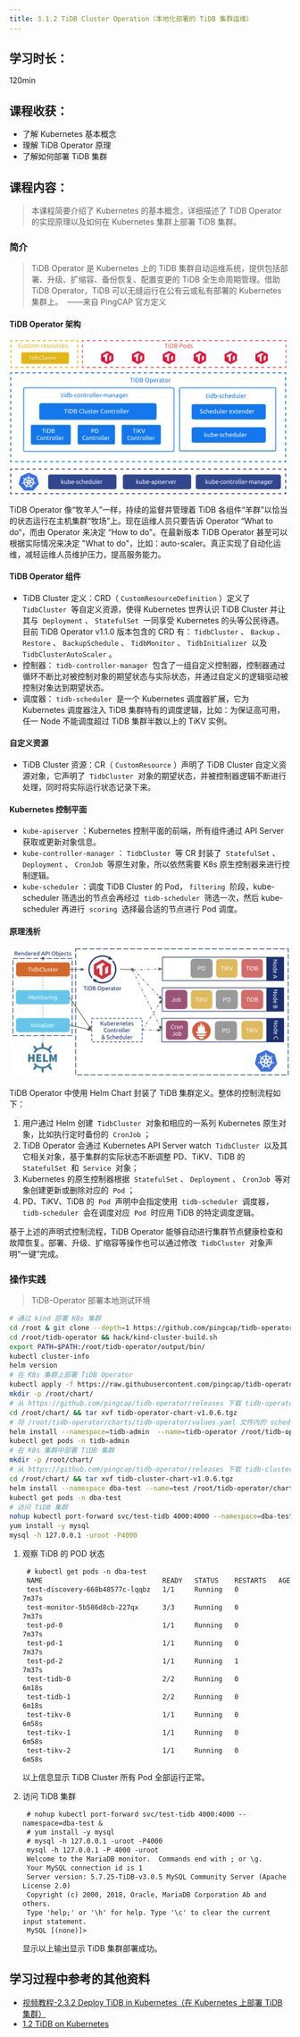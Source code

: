 ```yaml
---
title: 3.1.2 TiDB Cluster Operation（本地化部署的 TiDB 集群运维）
---
```

## 学习时长：

120min

## 课程收获：

* 了解 Kubernetes 基本概念
* 理解 TiDB Operator 原理
* 了解如何部署 TiDB 集群

## 课程内容：

> 本课程简要介绍了 Kubernetes 的基本概念，详细描述了 TiDB Operator 的实现原理以及如何在 Kubernetes 集群上部署 TiDB 集群。

### 简介

> TiDB Operator 是 Kubernetes 上的 TiDB 集群自动运维系统，提供包括部署、升级、扩缩容、备份恢复、配置变更的 TiDB 全生命周期管理。借助 TiDB Operator，TiDB 可以无缝运行在公有云或私有部署的 Kubernetes 集群上。
> ​ ——来自 PingCAP 官方定义

#### TiDB Operator 架构

![](pic/tidb-operator-overview.png)

TiDB Operator 像“牧羊人”一样，持续的监督并管理着 TiDB 各组件“羊群”以恰当的状态运行在主机集群“牧场”上。现在运维人员只要告诉 Operator “What to do“，而由 Operator 来决定 “How to do”。在最新版本 TiDB Operator 甚至可以根据实际情况来决定 "What to do"，比如：auto-scaler。真正实现了自动化运维，减轻运维人员维护压力，提高服务能力。

#### TiDB Operator 组件

* TiDB Cluster 定义：CRD（ `CustomResourceDefinition` ）定义了  `TidbCluster`  等自定义资源，使得 Kubernetes 世界认识 TiDB Cluster 并让其与  `Deployment` 、 `StatefulSet`  一同享受 Kubernetes 的头等公民待遇。目前 TiDB Operator v1.1.0 版本包含的 CRD 有： `TidbCluster` 、 `Backup` 、 `Restore` 、 `BackupSchedule` 、 `TidbMonitor` 、 `TidbInitializer`  以及  `TidbClusterAutoScaler` 。
* 控制器： `tidb-controller-manager`  包含了一组自定义控制器，控制器通过循环不断比对被控制对象的期望状态与实际状态，并通过自定义的逻辑驱动被控制对象达到期望状态。
* 调度器： `tidb-scheduler`  是一个 Kubernetes 调度器扩展，它为 Kubernetes 调度器注入 TiDB 集群特有的调度逻辑，比如：为保证高可用，任一 Node 不能调度超过 TiDB 集群半数以上的 TiKV 实例。

#### 自定义资源

* TiDB Cluster 资源：CR（ `CustomResource` ）声明了 TiDB Cluster 自定义资源对象，它声明了  `TidbCluster`  对象的期望状态，并被控制器逻辑不断进行处理，同时将实际运行状态记录下来。

#### Kubernetes 控制平面

* `kube-apiserver` ：Kubernetes 控制平面的前端，所有组件通过 API Server 获取或更新对象信息。
* `kube-controller-manager` ： `TidbCluster`  等 CR 封装了  `StatefulSet` 、 `Deployment` 、 `CronJob`  等原生对象，所以依然需要 K8s 原生控制器来进行控制逻辑。
* `kube-scheduler` ：调度 TiDB Cluster 的 Pod， `filtering`  阶段，kube-scheduler 筛选出的节点会再经过  `tidb-scheduler`  筛选一次，然后 kube-scheduler 再进行  `scoring`  选择最合适的节点进行 Pod 调度。

#### 原理浅析

![](pic/tidb-operator-control-flow.png)

TiDB Operator 中使用 Helm Chart 封装了 TiDB 集群定义。整体的控制流程如下：

1. 用户通过 Helm 创建  `TidbCluster`  对象和相应的一系列 Kubernetes 原生对象，比如执行定时备份的  `CronJob` ；
2. TiDB Operator 会通过 Kubernetes API Server watch  `TidbCluster`  以及其它相关对象，基于集群的实际状态不断调整 PD、TiKV、TiDB 的  `StatefulSet`  和  `Service`  对象；
3. Kubernetes 的原生控制器根据  `StatefulSet` 、 `Deployment` 、 `CronJob`  等对象创建更新或删除对应的  `Pod` ；
4. PD、TiKV、TiDB 的  `Pod`  声明中会指定使用  `tidb-scheduler`  调度器， `tidb-scheduler`  会在调度对应  `Pod`  时应用 TiDB 的特定调度逻辑。

基于上述的声明式控制流程，TiDB Operator 能够自动进行集群节点健康检查和故障恢复。部署、升级、扩缩容等操作也可以通过修改  `TidbCluster`  对象声明“一键”完成。

### 操作实践

> TiDB-Operator 部署本地测试环境

```bash
# 通过 kind 部署 K8s 集群
cd /root & git clone --depth=1 https://github.com/pingcap/tidb-operator && cd tidb-operator
cd /root/tidb-operator && hack/kind-cluster-build.sh
export PATH=$PATH:/root/tidb-operator/output/bin/
kubectl cluster-info
helm version
# 在 K8s 集群上部署 TiDB Operator
kubectl apply -f https://raw.githubusercontent.com/pingcap/tidb-operator/master/manifests/crd.yaml && kubectl get crd tidbclusters.pingcap.com
mkdir -p /root/chart/
# 从 https://github.com/pingcap/tidb-operator/releases 下载 tidb-operator-chart-v1.0.6.tgz 文件放到 /root/chart/ 路径下
cd /root/chart/ && tar xvf tidb-operator-chart-v1.0.6.tgz
# 将 /root/tidb-operator/charts/tidb-operator/values.yaml 文件内的 scheduler.kubeSchedulerImageName 值修改为 registry.cn-hangzhou.aliyuncs.com/google_containers/kube-scheduler 以加快镜像拉取速度。
helm install --namespace=tidb-admin  --name=tidb-operator /root/tidb-operator/charts/tidb-operator -f /root/tidb-operator/charts/tidb-operator/values.yaml
kubectl get pods -n tidb-admin
# 在 K8s 集群中部署 TiDB 集群
mkdir -p /root/chart/
# 从 https://github.com/pingcap/tidb-operator/releases 下载 tidb-cluster-chart-v1.0.6.tgz 文件放到 /root/chart/ 路径下
cd /root/chart/ && tar xvf tidb-cluster-chart-v1.0.6.tgz
helm install --namespace dba-test --name=test /root/tidb-operator/charts/tidb-cluster -f /root/tidb-operator/charts/tidb-cluster/values.yaml
kubectl get pods -n dba-test
# 访问 TiDB 集群
nohup kubectl port-forward svc/test-tidb 4000:4000 --namespace=dba-test &
yum install -y mysql
mysql -h 127.0.0.1 -uroot -P4000
```

1. 观察 TiDB 的 POD 状态

   ```
    # kubectl get pods -n dba-test
    NAME                              READY   STATUS    RESTARTS   AGE
    test-discovery-668b48577c-lqqbz   1/1     Running   0          7m37s
    test-monitor-5b586d8cb-227qx      3/3     Running   0          7m37s
    test-pd-0                         1/1     Running   0          7m37s
    test-pd-1                         1/1     Running   0          7m37s
    test-pd-2                         1/1     Running   1          7m37s
    test-tidb-0                       2/2     Running   0          6m18s
    test-tidb-1                       2/2     Running   0          6m18s
    test-tikv-0                       1/1     Running   0          6m58s
    test-tikv-1                       1/1     Running   0          6m58s
    test-tikv-2                       1/1     Running   0          6m58s
   ```

   以上信息显示 TiDB Cluster 所有 Pod 全部运行正常。

2. 访问 TiDB 集群

   ```
    # nohup kubectl port-forward svc/test-tidb 4000:4000 --namespace=dba-test &
    # yum install -y mysql
    # mysql -h 127.0.0.1 -uroot -P4000
    mysql -h 127.0.0.1 -P 4000 -uroot
    Welcome to the MariaDB monitor.  Commands end with ; or \g.
    Your MySQL connection id is 1
    Server version: 5.7.25-TiDB-v3.0.5 MySQL Community Server (Apache License 2.0)
    Copyright (c) 2000, 2018, Oracle, MariaDB Corporation Ab and others.
    Type 'help;' or '\h' for help. Type '\c' to clear the current input statement.
    MySQL [(none)]>
   ```

   显示以上输出显示 TiDB 集群部署成功。


## 学习过程中参考的其他资料

- [视频教程-2.3.2 Deploy TiDB in Kubernetes（在 Kubernetes 上部署 TiDB 集群）
](https://university.pingcap.com/courses/TiDB%204.0%20%E5%BA%94%E7%94%A8%E5%BC%80%E5%8F%91%E6%8C%87%E5%8D%97/chapter/201-%E7%AB%A0%E8%8A%82/lesson/Deploy-TiDB-in-Kubernetes)
- [ 1.2 TiDB on Kubernetes](https://book.tidb.io/session2/chapter1/tidb-on-k8s.html)

